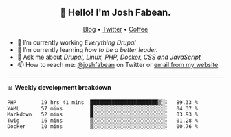 <h2 align="center">👋 Hello! I'm Josh Fabean.</h2>
<p align="center">
  <a href="https://joshfabean.com">Blog</a> •
  <a href="https://twitter.com/fabean">Twitter</a> •
  <a href="https://www.buymeacoffee.com/LSxne6Yr4">Coffee</a>
</p>

- 🔭 I’m currently working *Everything Drupal*
- 🌱 I’m currently learning *how to be a better leader.*
- 💬 Ask me about *Drupal, Linux, PHP, Docker, CSS and JavaScript*
- 📫 How to reach me: [@joshfabean](https://twitter.com/joshfabean) on Twitter or [email from my website](https://joshfabean.com).

-------

📊 **Weekly development breakdown**
<!--START_SECTION:waka-->
```text
PHP        19 hrs 41 mins  ██████████████████████▒░░   89.33 % 
YAML       57 mins         █░░░░░░░░░░░░░░░░░░░░░░░░   04.37 % 
Markdown   52 mins         █░░░░░░░░░░░░░░░░░░░░░░░░   03.93 % 
Twig       16 mins         ▒░░░░░░░░░░░░░░░░░░░░░░░░   01.28 % 
Docker     10 mins         ▒░░░░░░░░░░░░░░░░░░░░░░░░   00.76 % 
```
<!--END_SECTION:waka-->

<!--
**fabean/fabean** is a ✨ _special_ ✨ repository because its `README.md` (this file) appears on your GitHub profile.

Here are some ideas to get you started:

- 🔭 I’m currently working on ...
- 🌱 I’m currently learning ...
- 👯 I’m looking to collaborate on ...
- 🤔 I’m looking for help with ...
- 💬 Ask me about ...
- 📫 How to reach me: ...
- 😄 Pronouns: ...
- ⚡ Fun fact: ...
-->

